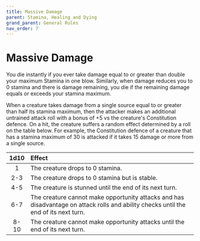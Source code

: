 ```yaml
---
title: Massive Damage
parent: Stamina, Healing and Dying
grand_parent: General Rules
nav_order: 7
---
```


# Massive Damage
You die instantly if you ever take damage equal to or greater than double your maximum Stamina in one blow. Similarly, when damage reduces you to 0 stamina and there is damage remaining, you die if the remaining damage equals or exceeds your stamina maximum.

When a creature takes damage from a single source equal to or greater than half its stamina maximum, then the attacker makes an additional untrained attack roll with a bonus of +5 vs the creature's Constitution defence. On a hit, the creature suffers a random effect determined by a roll on the table below. For example, the Constitution defence of a creature that has a stamina maximum of 30 is attacked if it takes 15 damage or more from a single source.

| 1d10 | Effect |
|:----:|:-------|
| 1    | The creature drops to 0 stamina. |
| 2-3  | The creature drops to 0 stamina but is stable. |
| 4-5  | The creature is stunned until the end of its next turn. |
| 6-7  | The creature cannot make opportunity attacks and has disadvantage on attack rolls and ability checks until the end of its next turn. |
| 8-10 | The creature cannot make opportunity attacks until the end of its next turn. |
